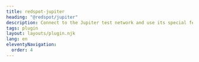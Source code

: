 ```yaml
---
title: redspot-jupiter
heading: "@redspot/jupiter"
description: Connect to the Jupiter test network and use its special features optimized for contract development.
tags: plugin
layout: layouts/plugin.njk
lang: en
eleventyNavigation:
  order: 4
---
```

